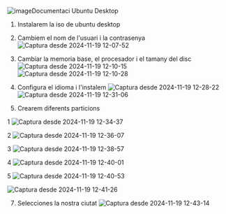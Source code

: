 ![image](https://github.com/user-attachments/assets/2ab12fc5-528d-44de-8418-85707e91c29a)Documentaci Ubuntu Desktop

1. Instalarem la iso de ubuntu desktop 

2. Cambiem el nom de l'usuari i la contrasenya 
![Captura desde 2024-11-19 12-07-52](https://github.com/user-attachments/assets/dc62b73c-cb31-4444-a8ab-93b005676e30)

3. Cambiar la memoria base, el procesador i el tamany del disc
![Captura desde 2024-11-19 12-10-15](https://github.com/user-attachments/assets/f216c37f-d52e-4efc-8bbc-9ca643e3db52)
![Captura desde 2024-11-19 12-10-28](https://github.com/user-attachments/assets/b89ffd15-b8fd-47c4-9439-bf70d2e66a56)

4. Configura el idioma i l'instalem 
![Captura desde 2024-11-19 12-28-22](https://github.com/user-attachments/assets/0aee2f40-15e5-418a-87db-134681c7adf8)
![Captura desde 2024-11-19 12-31-06](https://github.com/user-attachments/assets/94090d03-9683-4158-a664-9802d9f7e4b5)


6. Crearem diferents particions

1
![Captura desde 2024-11-19 12-34-37](https://github.com/user-attachments/assets/e8d856f3-16e0-4ca2-a7dc-0c81b4b229f7)

2
![Captura desde 2024-11-19 12-36-07](https://github.com/user-attachments/assets/73fd6ecc-6782-4df9-a55b-242fc40ee06b)

3
![Captura desde 2024-11-19 12-38-57](https://github.com/user-attachments/assets/290a008a-2b55-4e99-a596-66077ce2fedd)

4 
![Captura desde 2024-11-19 12-40-01](https://github.com/user-attachments/assets/d816b01f-e9f3-4a25-a367-c312f7e0377b)

5
![Captura desde 2024-11-19 12-40-53](https://github.com/user-attachments/assets/1a726380-b02c-4daf-bbcd-bbf4ff5268af)


![Captura desde 2024-11-19 12-41-26](https://github.com/user-attachments/assets/9859065c-789b-4ff9-896f-1aa8794d78c1)


7. Selecciones la nostra ciutat
 ![Captura desde 2024-11-19 12-43-14](https://github.com/user-attachments/assets/63cf1b5b-e207-470b-94e5-1f2840aaa6f9)
  


